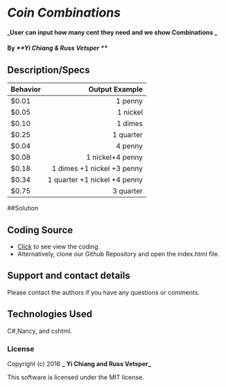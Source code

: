 # _Coin Combinations_

#### _User can input how many cent they need and we show Combinations _

#### By _**Yi Chiang & Russ Vetsper **_

## Description/Specs

| Behavior        |Output Example  |
| ------------- |-----:|
| $0.01  | 1 penny |
| $0.05   | 1 nickel|
| $0.10 | 1 dimes |
| $0.25 | 1 quarter |
| $0.04  |  4 penny |
| $0.08   |  1 nickel+4 penny  |
| $0.18  | 1 dimes +1 nickel +3 penny  |
| $0.34| 1 quarter +1 nickel +4 penny |
| $0.75 | 3 quarter|


##Solution

## Coding Source

* [Click](https://github.com/yichiang/Anagram.git) to see view the coding.
* Alternatively, clone our Github Repository and open the index.html file.



## Support and contact details

Please contact the authors if you have any questions or comments.

## Technologies Used

C#,Nancy, and cshtml.

### License

Copyright (c) 2016 **_ Yi Chiang and Russ Vetsper_**

This software is licensed under the MIT license.

